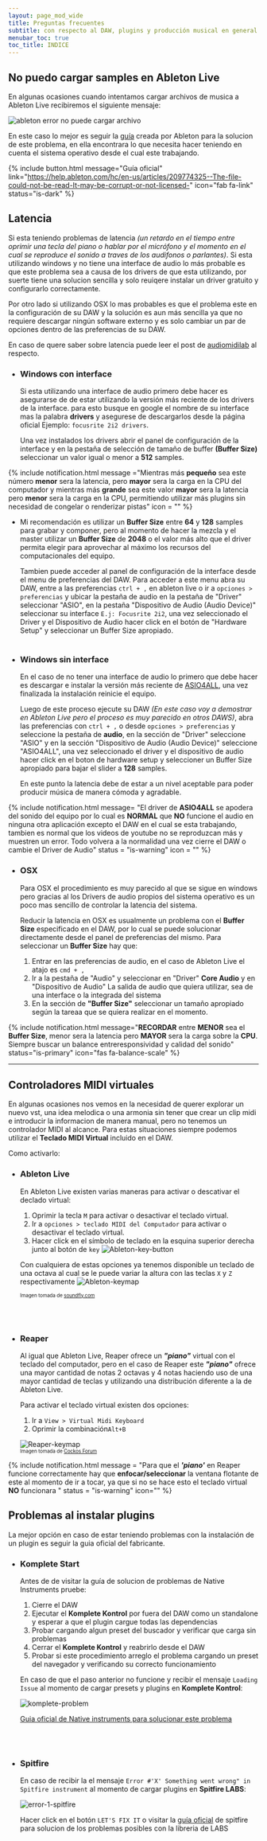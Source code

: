 ```yaml
---
layout: page_mod_wide
title: Preguntas frecuentes
subtitle: con respecto al DAW, plugins y producción musical en general
menubar_toc: true
toc_title: INDICE
---
```


## No puedo cargar samples en Ableton Live

En algunas ocasiones cuando intentamos cargar archivos de musica a Ableton Live recibiremos el siguiente mensaje:

![ableton error no puede cargar archivo](img/faq/ableton_samples_not_loading.png)

En este caso lo mejor es seguir la [guía](https://help.ableton.com/hc/en-us/articles/209774325--The-file-could-not-be-read-It-may-be-corrupt-or-not-licensed-) creada por Ableton para la solucion de este problema, en ella encontrara lo que necesita hacer teniendo en cuenta el sistema operativo desde el cual este trabajando.

{% include button.html
  message="Guía oficial"
  link="https://help.ableton.com/hc/en-us/articles/209774325--The-file-could-not-be-read-It-may-be-corrupt-or-not-licensed-"
  icon="fab fa-link"
  status="is-dark"
%}

## Latencia

Si esta teniendo problemas de latencia _(un retardo en el tiempo entre oprimir una tecla del piano o hablar por el micrófono y el momento en el cual se reproduce el sonido a traves de los audifonos o parlantes)_. Si esta utilizando windows y no tiene una interface de audio lo más probable es que este problema sea a causa de los drivers de que esta utilizando, por suerte tiene una solucion sencilla y solo reuiqere instalar un driver gratuito y configurarlo correctamente.

Por otro lado si utilizando OSX lo mas probables es que el problema este en la configuración de su DAW y la solución es aun más sencilla ya que no requiere descargar ningún software externo y es solo cambiar un par de opciones dentro de las preferencias de su DAW.

En caso de quere saber sobre latencia puede leer el post de [audiomidilab](https://audiomidilab.com/que-es-la-latencia/) al respecto.

- ### Windows con interface

  Si esta utilizando una interface de audio primero debe hacer es asegurarse de de estar utilizando la versión más reciente de los drivers de la interface. para esto busque en google el nombre de su interface mas la palabra **drivers** y asegurese de descargarlos desde la página oficial Ejemplo: `focusrite 2i2 drivers`.

  Una vez instalados los drivers abrir el panel de configuración de la interface y en la pestaña de selección de tamaño de buffer **(Buffer Size)** seleccionar un valor igual o menor a **512** samples.

{% include notification.html
message ="Mientras más **pequeño** sea este número **menor** sera la latencia, pero **mayor** sera la carga en la CPU del computador y mientras más **grande** sea este valor **mayor** sera la latencia pero **menor** sera la carga en la CPU, permitiendo utilizar más plugins sin necesidad de congelar o renderizar pistas"
icon = ""
%}
<br />

- Mi recomendación es utilizar un **Buffer Size** entre **64** y **128** samples para grabar y componer, pero al momento de hacer la mezcla y el master utilizar un **Buffer Size** de **2048** o el valor más alto que el driver permita elegir para aprovechar al máximo los recursos del computacionales del equipo.

  Tambien puede acceder al panel de configuración de la interface desde el menu de preferencias del DAW. Para acceder a este menu abra su DAW, entre a las preferencias `ctrl + ,` en ableton live o ir a `opciones > preferencias` y ubicar la pestaña de audio en la pestaña de "Driver" seleccionar "ASIO", en la pestaña "Dispositivo de Audio (Audio Device)" seleccionar su interface `E.j: Focusrite 2i2`, una vez seleccionado el Driver y el Dispositivo de Audio hacer click en el botón de "Hardware Setup" y seleccionar un Buffer Size apropiado.
  <br />
  <br />

- ### Windows sin interface

  En el caso de no tener una interface de audio lo primero que debe hacer es descargar e instalar la versión más reciente de [ASIO4ALL](https://www.asio4all.org/),
  una vez finalizada la instalación reinicie el equipo.

  Luego de este proceso ejecute su DAW _(En este caso voy a demostrar en Ableton Live pero el proceso es muy parecido en otros DAWS)_, abra las preferencias con `ctrl + ,` o desde `opciones > preferencias` y seleccione la pestaña de **audio**, en la sección de "Driver" seleccione "ASIO" y en la sección "Dispositivo de Audio (Audio Device)" seleccione "ASIO4ALL", una vez seleccionado el driver y el dispositivo de audio hacer click en el boton de hardware setup y seleccioner un Buffer Size apropiado para bajar el slider a **128** samples.

  En este punto la latencia debe de estar a un nivel aceptable para poder producir música de manera cómoda y agradable.

{% include notification.html
  message= "El driver de **ASIO4ALL** se apodera del sonido del equipo por lo cual es **NORMAL** que **NO** funcione el audio en ninguna otra aplicación excepto el DAW en el cual se esta trabajando, tambien es normal que los videos de youtube no se reproduzcan más y muestren un error. Todo volvera a la normalidad una vez cierre el DAW o cambie el Driver de Audio"
  status = "is-warning"
  icon = ""
%}

- ### OSX

  Para OSX el procedimiento es muy parecido al que se sigue en windows pero gracias al los Drivers de audio propios del sistema operativo es un poco mas sencillo de controlar la latencia del sistema.

  Reducir la latencia en OSX es usualmente un problema con el **Buffer Size** especificado en el DAW, por lo cual se puede solucionar directamente desde el panel de preferencias del mismo. Para seleccionar un **Buffer Size** hay que:

  1. Entrar en las preferencias de audio, en el caso de Ableton Live el atajo es `cmd + ,`
  2. Ir a la pestaña de "Audio" y seleccionar en "Driver" **Core Audio** y en "Dispositivo de Audio" La salida de audio que quiera utilizar, sea de una interface o la integrada del sistema
  3. En la sección de **"Buffer Size"** seleccionar un tamaño apropiado según la tareaa que se quiera realizar en el momento.

{% include notification.html
message="**RECORDAR** entre **MENOR** sea el **Buffer Size**, menor sera la latencia pero **MAYOR** sera la carga sobre la **CPU**. Siempre buscar un balance entreresponsividad y calidad del sonido"
status="is-primary"
icon="fas fa-balance-scale"
%}

---

## Controladores MIDI virtuales

En algunas ocasiones nos vemos en la necesidad de querer explorar un nuevo vst, una idea melodica o una armonia sin tener que crear un clip midi e introducir la informacion de manera manual, pero no tenemos un controlador MIDI al alcance. Para estas situaciones siempre podemos utilizar el **Teclado MIDI Virtual** incluido en el DAW.

Como activarlo:

- ### Ableton Live

  En Ableton Live existen varias maneras para activar o descativar el declado virtual:

  1. Oprimir la tecla `M` para activar o desactivar el teclado virtual.
  2. Ir a `opciones > teclado MIDI del Computador` para activar o desactivar el teclado virtual.
  3. Hacer click en el símbolo de teclado en la esquina superior derecha junto al botón de `key`
     ![Ableton-key-button](img/faq/ableton-virtualkeyboard-button.jpg)

  Con cualquiera de estas opciones ya tenemos disponible un teclado de una octava al cual se le puede variar la altura con las teclas `X` y `Z` respectivamente
  ![Ableton-keymap](img/faq/key-map.png)

  <sub><sup>Imagen tomada de [soundfly.com](https://flypaper.soundfly.com/produce/make-your-first-beat-in-ableton-live-making-sound-recording-midi/)</sup></sub>

  <br /><br />

- ### Reaper

  Al igual que Ableton Live, Reaper ofrece un **_"piano"_** virtual con el teclado del computador, pero en el caso de Reaper este **_"piano"_** ofrece una mayor cantidad de notas 2 octavas y 4 notas haciendo uso de una mayor cantidad de teclas y utilizando una distribución diferente a la de Ableton Live.

  Para activar el teclado virtual existen dos opciones:

  1. Ir a `View > Virtual Midi Keyboard`
  2. Oprimir la combinación`Alt+B`

  ![Reaper-keymap](img/faq/reaper_keymap.jpg)<br />
  <sub><sup>Imagen tomada de [Cockos Forum](https://forum.cockos.com/showthread.php?t=222635)</sup></sub>

{% include notification.html
  message = "Para que el ***'piano'*** en Reaper funcione correctamente hay que **enfocar/seleccionar** la ventana flotante de este al momento de ir a tocar, ya que si no se hace esto el teclado virtual **NO** funcionara "
  status = "is-warning"
  icon=""
%}

## Problemas al instalar plugins

La mejor opción en caso de estar teniendo problemas con la instalación de un plugin es seguir la guia oficial del fabricante.

- ### Komplete Start

  Antes de de visitar la guía de solucion de problemas de Native Instruments pruebe:

  1. Cierre el DAW
  2. Ejecutar el **Komplete Kontrol** por fuera del DAW como un standalone y esperar a que el plugin cargue todas las dependencias
  3. Probar cargando algun preset del buscador y verificar que carga sin problemas
  4. Cerrar el **Komplete Kontrol** y reabrirlo desde el DAW
  5. Probar si este procedimiento arreglo el problema cargando un preset del navegador y verificando su correcto funcionamiento

  En caso de que el paso anterior no funcione y recibir el mensaje `Loading Issue` al momento de cargar presets y plugins en **Komplete Kontrol**:

  ![komplete-problem](img/faq/komplete-problem.jpg)

  [Guia oficial de Native instruments para solucionar este problema](https://support.native-instruments.com/hc/es/articles/210276165-Mensaje-de-error-de-KOMPLETE-KONTROL-Loading-Issue-Could-not-load-Plug-in-Windows-)

  <br /> <br />

- ### Spitfire

  En caso de recibir la el mensaje `Error #'X' Something went wrong" in Spitfire instrument` al momento de cargar plugins en **Spitfire LABS**:

  ![error-1-spitfire](img/faq/labs-problem.jpg)

  Hacer click en el botón `LET'S FIX IT` o visitar la [guía oficial](https://spitfireaudio.zendesk.com/hc/en-us/sections/200995409-LABS) de spitfire para solucion de los problemas posibles con la libreria de LABS

<!-- ### Smartphone como controlador midi

Otra buena opcion y que nos permite tener diferrentes superficies de control en un solo dispositivo es utilizar un smartphone o una tablet
como controlador midi.

En el mercado existen muchas opciones de aplicaciones para conseguir este objetivo tanto para Android como para IOS, pero aqui solo vamos a
mencionar las opciones gratuitas y como utilizarlos con Windows O OSX -->
